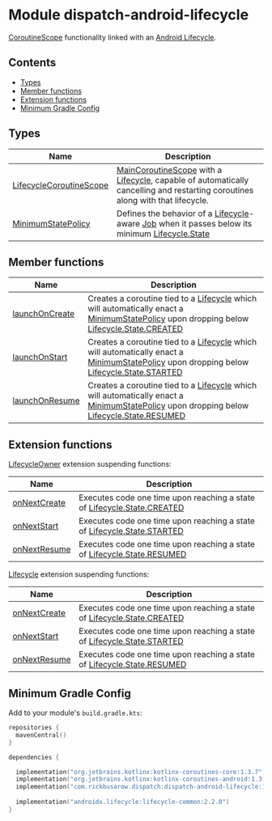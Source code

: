 # Module dispatch-android-lifecycle

[CoroutineScope] functionality linked with an [Android Lifecycle].

## Contents
<!--- TOC -->

* [Types](#types)
* [Member functions](#member-functions)
* [Extension functions](#extension-functions)
* [Minimum Gradle Config](#minimum-gradle-config)

<!--- END -->

## Types

| **Name**       | **Description**
| -------------  | --------------- |
| [LifecycleCoroutineScope] | [MainCoroutineScope] with a [Lifecycle], capable of automatically cancelling and restarting coroutines along with that lifecycle.
| [MinimumStatePolicy] | Defines the behavior of a [Lifecycle]-aware [Job] when it passes below its minimum [Lifecycle.State]

## Member functions

| **Name**          | **Description**
| -------------     | --------------- |
| [launchOnCreate]  | Creates a coroutine tied to a [Lifecycle] which will automatically enact a [MinimumStatePolicy] upon dropping below [Lifecycle.State.CREATED]
| [launchOnStart]   | Creates a coroutine tied to a [Lifecycle] which will automatically enact a [MinimumStatePolicy] upon dropping below [Lifecycle.State.STARTED]
| [launchOnResume]  | Creates a coroutine tied to a [Lifecycle] which will automatically enact a [MinimumStatePolicy] upon dropping below [Lifecycle.State.RESUMED]

## Extension functions

[LifecycleOwner] extension suspending functions:

| **Name**                                     | **Description**
| -------------------                          | ---------------
| [onNextCreate][LifecycleOwner.onNextCreate]  | Executes code one time upon reaching a state of [Lifecycle.State.CREATED]
| [onNextStart][LifecycleOwner.onNextStart]    | Executes code one time upon reaching a state of [Lifecycle.State.STARTED]
| [onNextResume][LifecycleOwner.onNextResume]  | Executes code one time upon reaching a state of [Lifecycle.State.RESUMED]

[Lifecycle] extension suspending functions:

| **Name**                                | **Description**
| -------------------                     | ---------------
| [onNextCreate][Lifecycle.onNextCreate]  | Executes code one time upon reaching a state of [Lifecycle.State.CREATED]
| [onNextStart][Lifecycle.onNextStart]    | Executes code one time upon reaching a state of [Lifecycle.State.STARTED]
| [onNextResume][Lifecycle.onNextResume]  | Executes code one time upon reaching a state of [Lifecycle.State.RESUMED]


## Minimum Gradle Config

Add to your module's `build.gradle.kts`:

``` kotlin
repositories {
  mavenCentral()
}

dependencies {

  implementation("org.jetbrains.kotlinx:kotlinx-coroutines-core:1.3.7")
  implementation("org.jetbrains.kotlinx:kotlinx-coroutines-android:1.3.7")
  implementation("com.rickbusarow.dispatch:dispatch-android-lifecycle:1.0.0-beta04")
  
  implementation("androidx.lifecycle:lifecycle-common:2.2.0")
}
```

<!--- MODULE dispatch-core-->
<!--- INDEX  -->
[MainCoroutineScope]: https://rbusarow.github.io/Dispatch/dispatch-core//dispatch.core/-main-coroutine-scope.html
<!--- MODULE dispatch-android-lifecycle-->
<!--- INDEX  -->
[LifecycleCoroutineScope]: https://rbusarow.github.io/Dispatch/dispatch-android-lifecycle//dispatch.android.lifecycle/-lifecycle-coroutine-scope/index.html
[MinimumStatePolicy]: https://rbusarow.github.io/Dispatch/dispatch-android-lifecycle//dispatch.android.lifecycle/-lifecycle-coroutine-scope/-minimum-state-policy/index.html
[launchOnCreate]: https://rbusarow.github.io/Dispatch/dispatch-android-lifecycle//dispatch.android.lifecycle/-lifecycle-coroutine-scope/launch-on-create.html
[launchOnStart]: https://rbusarow.github.io/Dispatch/dispatch-android-lifecycle//dispatch.android.lifecycle/-lifecycle-coroutine-scope/launch-on-start.html
[launchOnResume]: https://rbusarow.github.io/Dispatch/dispatch-android-lifecycle//dispatch.android.lifecycle/-lifecycle-coroutine-scope/launch-on-resume.html
[LifecycleOwner.onNextCreate]: https://rbusarow.github.io/Dispatch/dispatch-android-lifecycle//dispatch.android.lifecycle/androidx.lifecycle.-lifecycle-owner/on-next-create.html
[LifecycleOwner.onNextStart]: https://rbusarow.github.io/Dispatch/dispatch-android-lifecycle//dispatch.android.lifecycle/androidx.lifecycle.-lifecycle-owner/on-next-start.html
[LifecycleOwner.onNextResume]: https://rbusarow.github.io/Dispatch/dispatch-android-lifecycle//dispatch.android.lifecycle/androidx.lifecycle.-lifecycle-owner/on-next-resume.html
[Lifecycle.onNextCreate]: https://rbusarow.github.io/Dispatch/dispatch-android-lifecycle//dispatch.android.lifecycle/androidx.lifecycle.-lifecycle/on-next-create.html
[Lifecycle.onNextStart]: https://rbusarow.github.io/Dispatch/dispatch-android-lifecycle//dispatch.android.lifecycle/androidx.lifecycle.-lifecycle/on-next-start.html
[Lifecycle.onNextResume]: https://rbusarow.github.io/Dispatch/dispatch-android-lifecycle//dispatch.android.lifecycle/androidx.lifecycle.-lifecycle/on-next-resume.html
<!--- END -->
[Android Lifecycle]: https://developer.android.com/reference/androidx/lifecycle/Lifecycle.html
[CoroutineScope]: https://kotlin.github.io/kotlinx.coroutines/kotlinx-coroutines-core/kotlinx.coroutines/coroutine-scope.html
[Job]: https://kotlin.github.io/kotlinx.coroutines/kotlinx-coroutines-core/kotlinx.coroutines/-job/index.html
[Lifecycle.State.CREATED]: https://developer.android.com/reference/androidx/lifecycle/Lifecycle.State.html#CREATED
[Lifecycle.State.RESUMED]: https://developer.android.com/reference/androidx/lifecycle/Lifecycle.State.html#RESUMED
[Lifecycle.State.STARTED]: https://developer.android.com/reference/androidx/lifecycle/Lifecycle.State.html#STARTED
[Lifecycle.State]: https://developer.android.com/reference/androidx/lifecycle/Lifecycle.State.html
[Lifecycle]: https://developer.android.com/reference/androidx/lifecycle/Lifecycle.html
[LifecycleOwner]: https://developer.android.com/reference/androidx/lifecycle/LifecycleOwner.html
